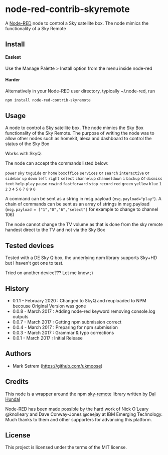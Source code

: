 # node-red-contrib-skyremote
A [Node-RED](http://nodered.org) node to control a Sky satellite box. The node mimics the functionality of a Sky Remote

## Install

#### Easiest
Use the Manage Palette > Install option from the menu inside node-red

#### Harder
Alternatively in your Node-RED user directory, typically ~/.node-red, run
```bash
npm install node-red-contrib-skyremote
```

## Usage
A node to control a Sky satellite box. The node mimics the Sky Box functionality of the Sky Remote.  The purpose of writing the node was to allow other nodes such as homekit, alexa and dashboard to control the status of the Sky Box

Works with SkyQ. 

The node can accept the commands listed below: 

```power``` ```sky```
```tvguide``` or ```home``` ```boxoffice``` ```services``` or ```search``` ```interactive``` or ```sidebar```
```up``` ```down``` ```left``` ```right``` ```select```
```channelup``` ```channeldown``` ```i```
```backup``` or ```dismiss``` ```text``` ```help```
```play``` ```pause``` ```rewind``` ```fastforward``` ```stop``` ```record```
```red``` ```green``` ```yellow``` ```blue```
```1``` ```2``` ```3``` ```4``` ```5``` ```6``` ```7``` ```8``` ```9``` ```0```

 A command can be sent as a string in msg.payload (```msg.payload="play"```).  A chain of commands can be sent as an array of strings in msg.payload (```msg.payload = ["1","0","6","select"]``` for example to change to channel 106)

 The node cannot change the TV volume as that is done from the sky remote handest direct to the TV and not via the Sky Box


## Tested devices

Tested with a DE Sky Q box, the underlying npm library supports Sky+HD but I haven't got one to test.

Tried on another device??? Let me know ;)

## History
- 0.1.1 - February 2020 : Changed to SkyQ and reuploaded to NPM becouse Original Version was gone
- 0.0.8 - March 2017 : Adding node-red keyword removing console.log outputs
- 0.0.7 - March 2017 : Getting npm submission correct
- 0.0.4 - March 2017 : Preparing for npm submission
- 0.0.3 - March 2017 : Grammar & typo corrections
- 0.0.1 - March 2017 : Initial Release

## Authors
* Mark Setrem (https://github.com/ukmoose)

## Credits

This node is a wrapper around the npm  [sky-remote](https://www.npmjs.com/package/sky-remote) library written by [Dal Hundal](https://github.com/dalhundal) 

Node-RED has been made possible by the hard work of Nick O'Leary @knolleary and Dave Conway-Jones @ceejay at IBM Emerging Technology. Much thanks to them and other supporters for advancing this platform.

## License
This project is licensed under the terms of the MIT license.